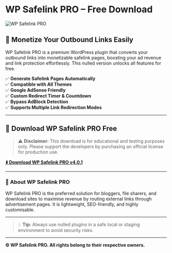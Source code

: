 # WP Safelink PRO – Free Download

![WP Safelink PRO](https://github.com/wp-safelink-pro/wp-safelink-pro.github.io/blob/main/wp_safelink_pro_banner.jpg?raw=true)

## 🔗 Monetize Your Outbound Links Easily

WP Safelink PRO is a premium WordPress plugin that converts your outbound links into monetizable safelink pages, boosting your ad revenue and link protection effortlessly. This nulled version unlocks all features for free.

✅ **Generate Safelink Pages Automatically**  
✅ **Compatible with All Themes**  
✅ **Google AdSense Friendly**  
✅ **Custom Redirect Timer & Countdown**  
✅ **Bypass AdBlock Detection**  
✅ **Supports Multiple Link Redirection Modes**

---

## 🔗 **Download WP Safelink PRO Free**

> ⚠️ **Disclaimer:** This download is for educational and testing purposes only. Please support the developers by purchasing an official license for production use.

[**⬇️ Download WP Safelink PRO v4.0.1**](https://github.com/wp-safelink-pro)

---

### 📖 **About WP Safelink PRO**

WP Safelink PRO is the preferred solution for bloggers, file sharers, and download sites to maximise revenue by routing external links through advertisement pages. It is lightweight, SEO-friendly, and highly customisable.

---

> 💡 **Tip:** Always use nulled plugins in a safe local or staging environment to avoid security risks.

---

**© WP Safelink PRO. All rights belong to their respective owners.**

